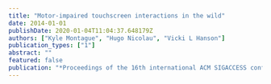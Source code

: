 ```yaml
---
title: "Motor-impaired touchscreen interactions in the wild"
date: 2014-01-01
publishDate: 2020-01-04T11:04:37.648179Z
authors: ["Kyle Montague", "Hugo Nicolau", "Vicki L Hanson"]
publication_types: ["1"]
abstract: ""
featured: false
publication: "*Proceedings of the 16th international ACM SIGACCESS conference on Computers & accessibility*"
---
```


